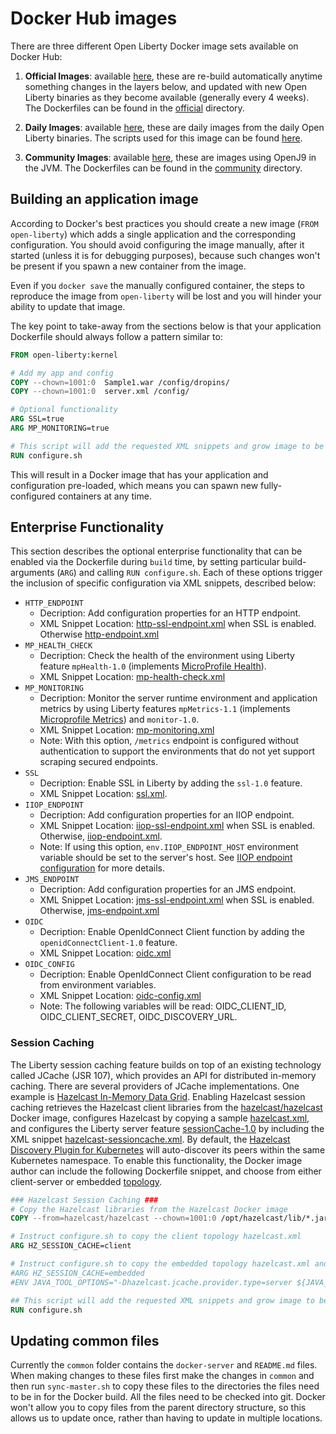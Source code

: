 # Docker Hub images

There are three different Open Liberty Docker image sets available on Docker Hub:

1. **Official Images**:  available [here](https://hub.docker.com/_/open-liberty), these are re-build automatically anytime something changes in the layers below, and updated with new Open Liberty binaries as they become available (generally every 4 weeks).  The Dockerfiles can be found in the [official](/official) directory.  

1. **Daily Images**: available [here](https://hub.docker.com/r/openliberty/daily), these are daily images from the daily Open Liberty binaries.  The scripts used for this image can be found [here](https://github.com/OpenLiberty/ci.docker.daily).

1. **Community Images**: available [here](https://hub.docker.com/r/openliberty/open-liberty), these are images using OpenJ9 in the JVM.  The Dockerfiles can be found in the [community](/community) directory.

## Building an application image 

According to Docker's best practices you should create a new image (`FROM open-liberty`) which adds a single application and the corresponding configuration. You should avoid configuring the image manually, after it started (unless it is for debugging purposes), because such changes won't be present if you spawn a new container from the image.

Even if you `docker save` the manually configured container, the steps to reproduce the image from `open-liberty` will be lost and you will hinder your ability to update that image.

The key point to take-away from the sections below is that your application Dockerfile should always follow a pattern similar to:

```dockerfile
FROM open-liberty:kernel

# Add my app and config
COPY --chown=1001:0  Sample1.war /config/dropins/
COPY --chown=1001:0  server.xml /config/

# Optional functionality
ARG SSL=true
ARG MP_MONITORING=true

# This script will add the requested XML snippets and grow image to be fit-for-purpose
RUN configure.sh
```

This will result in a Docker image that has your application and configuration pre-loaded, which means you can spawn new fully-configured containers at any time.

## Enterprise Functionality

This section describes the optional enterprise functionality that can be enabled via the Dockerfile during `build` time, by setting particular build-arguments (`ARG`) and calling `RUN configure.sh`.  Each of these options trigger the inclusion of specific configuration via XML snippets, described below:

* `HTTP_ENDPOINT` 
  *  Decription: Add configuration properties for an HTTP endpoint.
  *  XML Snippet Location: [http-ssl-endpoint.xml](/common/helpers/build/configuration_snippets/http-ssl-endpoint.xml) when SSL is enabled. Otherwise [http-endpoint.xml](/common/helpers/build/configuration_snippets/http-endpoint.xml)
* `MP_HEALTH_CHECK`
  *  Decription: Check the health of the environment using Liberty feature `mpHealth-1.0` (implements [MicroProfile Health](https://microprofile.io/project/eclipse/microprofile-health)).
  *  XML Snippet Location: [mp-health-check.xml](/common/helpers/build/configuration_snippets/mp-health-check.xml)
* `MP_MONITORING` 
  *  Decription: Monitor the server runtime environment and application metrics by using Liberty features `mpMetrics-1.1` (implements [Microprofile Metrics](https://microprofile.io/project/eclipse/microprofile-metrics)) and `monitor-1.0`.
  *  XML Snippet Location: [mp-monitoring.xml](/common/helpers/build/configuration_snippets/mp-monitoring.xml)
  *  Note: With this option, `/metrics` endpoint is configured without authentication to support the environments that do not yet support scraping secured endpoints.
* `SSL` 
  *  Decription: Enable SSL in Liberty by adding the `ssl-1.0` feature.
  *  XML Snippet Location:  [ssl.xml](/common/helpers/build/configuration_snippets/ssl.xml).
* `IIOP_ENDPOINT`
  *  Decription: Add configuration properties for an IIOP endpoint.
  *  XML Snippet Location: [iiop-ssl-endpoint.xml](/common/helpers/build/configuration_snippets/iiop-ssl-endpoint.xml) when SSL is enabled. Otherwise, [iiop-endpoint.xml](/common/helpers/build/configuration_snippets/iiop-endpoint.xml).
  *  Note: If using this option, `env.IIOP_ENDPOINT_HOST` environment variable should be set to the server's host. See [IIOP endpoint configuration](https://www.ibm.com/support/knowledgecenter/en/SSEQTP_liberty/com.ibm.websphere.liberty.autogen.base.doc/ae/rwlp_config_orb.html#iiopEndpoint) for more details.
* `JMS_ENDPOINT`
  *  Decription: Add configuration properties for an JMS endpoint.
  *  XML Snippet Location: [jms-ssl-endpoint.xml](/common/helpers/build/configuration_snippets/jms-ssl-endpoint.xml) when SSL is enabled. Otherwise, [jms-endpoint.xml](/common/helpers/build/configuration_snippets/jms-endpoint.xml)
* `OIDC`
  *  Decription: Enable OpenIdConnect Client function by adding the `openidConnectClient-1.0` feature.
  *  XML Snippet Location: [oidc.xml](/common/helpers/build/configuration_snippets/oidc.xml) 
* `OIDC_CONFIG`
  *  Decription: Enable OpenIdConnect Client configuration to be read from environment variables.  
  *  XML Snippet Location: [oidc-config.xml](/common/helpers/build/configuration_snippets/oidc-config.xml)
  *  Note: The following variables will be read:  OIDC_CLIENT_ID, OIDC_CLIENT_SECRET, OIDC_DISCOVERY_URL.  


### Session Caching

The Liberty session caching feature builds on top of an existing technology called JCache (JSR 107), which provides an API for distributed in-memory caching. There are several providers of JCache implementations. One example is [Hazelcast In-Memory Data Grid](https://hazelcast.org/). Enabling Hazelcast session caching retrieves the Hazelcast client libraries from the [hazelcast/hazelcast](https://hub.docker.com/r/hazelcast/hazelcast/) Docker image, configures Hazelcast by copying a sample [hazelcast.xml](/common/helpers/build/configuration_snippets/), and configures the Liberty server feature [sessionCache-1.0](https://www.ibm.com/support/knowledgecenter/en/SSEQTP_liberty/com.ibm.websphere.wlp.doc/ae/twlp_admin_session_persistence_jcache.html) by including the XML snippet [hazelcast-sessioncache.xml](/common/helpers/build/configuration_snippets/hazelcast-sessioncache.xml). By default, the [Hazelcast Discovery Plugin for Kubernetes](https://github.com/hazelcast/hazelcast-kubernetes) will auto-discover its peers within the same Kubernetes namespace. To enable this functionality, the Docker image author can include the following Dockerfile snippet, and choose from either client-server or embedded [topology](https://docs.hazelcast.org/docs/latest-development/manual/html/Hazelcast_Overview/Hazelcast_Topology.html).

```dockerfile
### Hazelcast Session Caching ###
# Copy the Hazelcast libraries from the Hazelcast Docker image
COPY --from=hazelcast/hazelcast --chown=1001:0 /opt/hazelcast/lib/*.jar /opt/ibm/wlp/usr/shared/resources/hazelcast/

# Instruct configure.sh to copy the client topology hazelcast.xml
ARG HZ_SESSION_CACHE=client

# Instruct configure.sh to copy the embedded topology hazelcast.xml and set the required system property
#ARG HZ_SESSION_CACHE=embedded
#ENV JAVA_TOOL_OPTIONS="-Dhazelcast.jcache.provider.type=server ${JAVA_TOOL_OPTIONS}"

## This script will add the requested XML snippets and grow image to be fit-for-purpose
RUN configure.sh
```

## Updating common files

Currently the `common` folder contains the `docker-server` and `README.md` files. When making changes to these files first make
the changes in `common` and then run `sync-master.sh` to copy these files to the directories the files need to be
in for the Docker build. All the files need to be checked into git. Docker won't allow you to copy files from
the parent directory structure, so this allows us to update once, rather than having to update in multiple locations.


